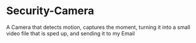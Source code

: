 # Security-Camera
A Camera that detects motion, captures the moment, turning it into a small video file that is sped up, and sending it to my Email
